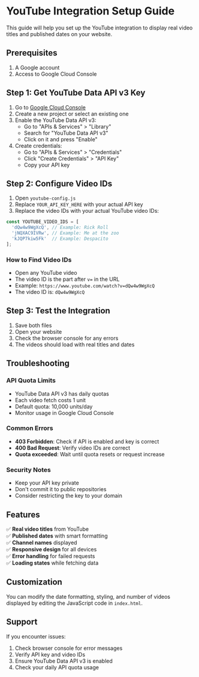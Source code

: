 # YouTube Integration Setup Guide

This guide will help you set up the YouTube integration to display real video titles and published dates on your website.

## Prerequisites

1. A Google account
2. Access to Google Cloud Console

## Step 1: Get YouTube Data API v3 Key

1. Go to [Google Cloud Console](https://console.cloud.google.com/)
2. Create a new project or select an existing one
3. Enable the YouTube Data API v3:
   - Go to "APIs & Services" > "Library"
   - Search for "YouTube Data API v3"
   - Click on it and press "Enable"
4. Create credentials:
   - Go to "APIs & Services" > "Credentials"
   - Click "Create Credentials" > "API Key"
   - Copy your API key

## Step 2: Configure Video IDs

1. Open `youtube-config.js`
2. Replace `YOUR_API_KEY_HERE` with your actual API key
3. Replace the video IDs with your actual YouTube video IDs:

```javascript
const YOUTUBE_VIDEO_IDS = [
  'dQw4w9WgXcQ', // Example: Rick Roll
  'jNQXAC9IVRw', // Example: Me at the zoo
  'kJQP7kiw5Fk'  // Example: Despacito
];
```

### How to Find Video IDs

- Open any YouTube video
- The video ID is the part after `v=` in the URL
- Example: `https://www.youtube.com/watch?v=dQw4w9WgXcQ`
- The video ID is: `dQw4w9WgXcQ`

## Step 3: Test the Integration

1. Save both files
2. Open your website
3. Check the browser console for any errors
4. The videos should load with real titles and dates

## Troubleshooting

### API Quota Limits
- YouTube Data API v3 has daily quotas
- Each video fetch costs 1 unit
- Default quota: 10,000 units/day
- Monitor usage in Google Cloud Console

### Common Errors
- **403 Forbidden**: Check if API is enabled and key is correct
- **400 Bad Request**: Verify video IDs are correct
- **Quota exceeded**: Wait until quota resets or request increase

### Security Notes
- Keep your API key private
- Don't commit it to public repositories
- Consider restricting the key to your domain

## Features

✅ **Real video titles** from YouTube  
✅ **Published dates** with smart formatting  
✅ **Channel names** displayed  
✅ **Responsive design** for all devices  
✅ **Error handling** for failed requests  
✅ **Loading states** while fetching data  

## Customization

You can modify the date formatting, styling, and number of videos displayed by editing the JavaScript code in `index.html`.

## Support

If you encounter issues:
1. Check browser console for error messages
2. Verify API key and video IDs
3. Ensure YouTube Data API v3 is enabled
4. Check your daily API quota usage 